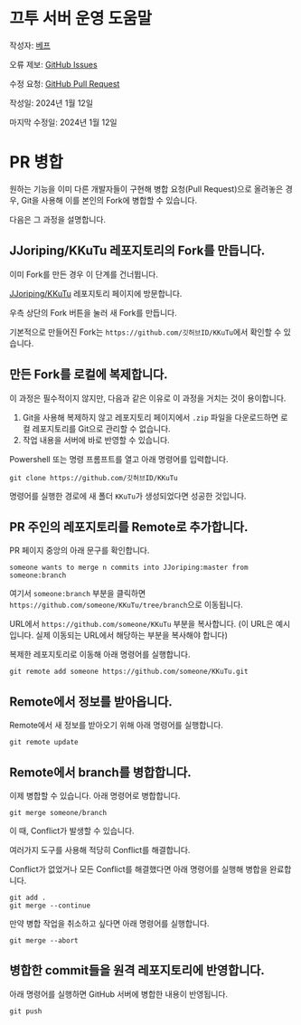 # 끄투 서버 운영 도움말

작성자: [베프](https://github.com/lshqqytiger)

오류 제보: [GitHub Issues](https://github.com/lshqqytiger/KKuTuManual/issues)

수정 요청: [GitHub Pull Request](https://github.com/lshqqytiger/KKuTuManual/pulls)

작성일: 2024년 1월 12일

마지막 수정일: 2024년 1월 12일

# PR 병합

원하는 기능을 이미 다른 개발자들이 구현해 병합 요청(Pull Request)으로 올려놓은 경우, Git을 사용해 이를 본인의 Fork에 병합할 수 있습니다.

다음은 그 과정을 설명합니다.

## JJoriping/KKuTu 레포지토리의 Fork를 만듭니다.

이미 Fork를 만든 경우 이 단계를 건너뜁니다.

[JJoriping/KKuTu](https://github.com/JJoriping/KKuTu) 레포지토리 페이지에 방문합니다.

우측 상단의 Fork 버튼을 눌러 새 Fork를 만듭니다.

기본적으로 만들어진 Fork는 `https://github.com/깃허브ID/KKuTu`에서 확인할 수 있습니다.

## 만든 Fork를 로컬에 복제합니다.

이 과정은 필수적이지 않지만, 다음과 같은 이유로 이 과정을 거치는 것이 용이합니다.

1. Git을 사용해 복제하지 않고 레포지토리 페이지에서 `.zip` 파일을 다운로드하면 로컬 레포지토리를 Git으로 관리할 수 없습니다.
2. 작업 내용을 서버에 바로 반영할 수 있습니다.

Powershell 또는 명령 프롬프트를 열고 아래 명령어를 입력합니다.

```
git clone https://github.com/깃허브ID/KKuTu
```

명령어를 실행한 경로에 새 폴더 `KKuTu`가 생성되었다면 성공한 것입니다.

## PR 주인의 레포지토리를 Remote로 추가합니다.

PR 페이지 중앙의 아래 문구를 확인합니다.

```
someone wants to merge n commits into JJoriping:master from someone:branch
```

여기서 `someone:branch` 부분을 클릭하면 `https://github.com/someone/KKuTu/tree/branch`으로 이동됩니다.

URL에서 `https://github.com/someone/KKuTu` 부분을 복사합니다.
(이 URL은 예시입니다. 실제 이동되는 URL에서 해당하는 부분을 복사해야 합니다)

복제한 레포지토리로 이동해 아래 명령어를 실행합니다.

```
git remote add someone https://github.com/someone/KKuTu.git
```

## Remote에서 정보를 받아옵니다.

Remote에서 새 정보를 받아오기 위해 아래 명령어를 실행합니다.

```
git remote update
```

## Remote에서 branch를 병합합니다.

이제 병합할 수 있습니다. 아래 명령어로 병합합니다.

```
git merge someone/branch
```

이 때, Conflict가 발생할 수 있습니다.

여러가지 도구를 사용해 적당히 Conflict를 해결합니다.

Conflict가 없었거나 모든 Conflict를 해결했다면 아래 명령어를 실행해 병합을 완료합니다.

```
git add .
git merge --continue
```

만약 병합 작업을 취소하고 싶다면 아래 명령어를 실행합니다.

```
git merge --abort
```

## 병합한 commit들을 원격 레포지토리에 반영합니다.

아래 명령어를 실행하면 GitHub 서버에 병합한 내용이 반영됩니다.

```
git push
```
